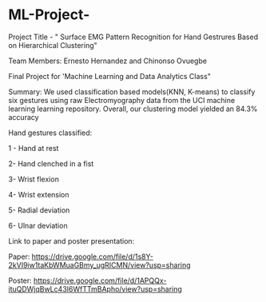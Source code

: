 # ML-Project-
Project Title - " Surface EMG Pattern Recognition for Hand Gestrures Based on Hierarchical Clustering" 

Team Members: Ernesto Hernandez and Chinonso Ovuegbe 

Final Project for 'Machine Learning and Data Analytics Class"

Summary: We used classification based models(KNN, K-means) to classify six gestures using raw Electromyography data from the UCI machine learning learning repository. Overall, our clustering model yielded an 84.3% accuracy

Hand gestures classified:

1 - Hand at rest

2- Hand clenched in a fist 

3- Wrist flexion 

4- Wrist extension 

5- Radial deviation 

6- Ulnar deviation 

Link to paper and poster presentation: 

Paper: https://drive.google.com/file/d/1s8Y-2kVI9iw1taKbWMuaGBmy_ugRICMN/view?usp=sharing

Poster: https://drive.google.com/file/d/1APQQx-ituQDWjqBwLc43I6WfTTmBApho/view?usp=sharing
